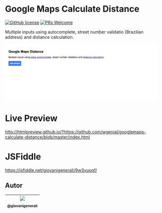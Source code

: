 
# Google Maps Calculate Distance

[![GitHub license](https://img.shields.io/github/license/wgenial/googlemaps-calculate-distance.svg)](https://github.com/wgenial/googlemaps-calculate-distance/blob/master/LICENSE)
[![PRs Welcome](https://img.shields.io/badge/PRs-welcome-brightgreen.svg)](https://github.com/wgenial/googlemaps-calculate-distance/pulls)

Multiple inputs using autocomplete, street number validatio (Brazilian address) and distance calculation.

![screenshot](screenshot.gif)

# Live Preview
http://htmlpreview.github.io/?https://github.com/wgenial/googlemaps-calculate-distance/blob/master/index.html

# JSFiddle
https://jsfiddle.net/giovanigenerali/9w3vuoqf/

## Autor
| [<img src="https://avatars0.githubusercontent.com/u/41435?v=4&s=120"><br><sub>@giovanigenerali</sub>](https://github.com/giovanigenerali) |
| :---: |
